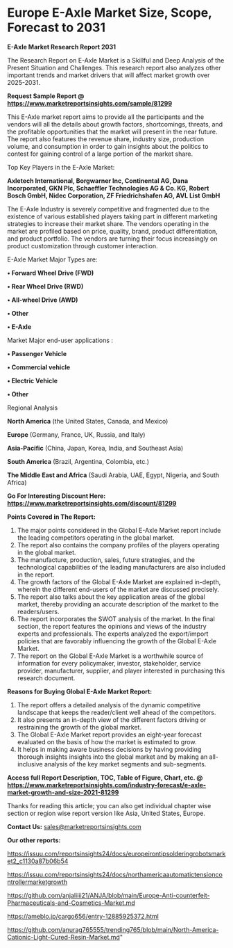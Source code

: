 # Europe E-Axle Market Size, Scope, Forecast to 2031

<strong>E-Axle Market Research Report 2031</strong>

The Research Report on E-Axle Market is a Skillful and Deep Analysis of the Present Situation and Challenges. This research report also analyzes other important trends and market drivers that will affect market growth over 2025-2031.

<strong>Request Sample Report @ <a href=https://www.marketreportsinsights.com/sample/81299>https://www.marketreportsinsights.com/sample/81299</a></strong>

This E-Axle market report aims to provide all the participants and the vendors will all the details about growth factors, shortcomings, threats, and the profitable opportunities that the market will present in the near future. The report also features the revenue share, industry size, production volume, and consumption in order to gain insights about the politics to contest for gaining control of a large portion of the market share.

Top Key Players in the E-Axle Market:

<strong>Axletech International, Borgwarner Inc, Continental AG, Dana Incorporated, GKN Plc, Schaeffler Technologies AG & Co. KG, Robert Bosch GmbH, Nidec Corporation, ZF Friedrichshafen AG, AVL List GmbH</strong>

The E-Axle Industry is severely competitive and fragmented due to the existence of various established players taking part in different marketing strategies to increase their market share. The vendors operating in the market are profiled based on price, quality, brand, product differentiation, and product portfolio. The vendors are turning their focus increasingly on product customization through customer interaction.

E-Axle Market Major Types are:

<strong>• Forward Wheel Drive (FWD)

• Rear Wheel Drive (RWD)

• All-wheel Drive (AWD)

• Other

• E-Axle</strong>

Market Major end-user applications :

<strong>• Passenger Vehicle

• Commercial vehicle

• Electric Vehicle

• Other</strong>

Regional Analysis

</u><strong><b>North America</b></strong> (the United States, Canada, and Mexico)

<strong><b>Europe </b></strong>(Germany, France, UK, Russia, and Italy)

<strong><b>Asia-Pacific</b></strong> (China, Japan, Korea, India, and Southeast Asia)

<strong><b>South America</b></strong> (Brazil, Argentina, Colombia, etc.)

<strong><b>The Middle East and Africa</b></strong> (Saudi Arabia, UAE, Egypt, Nigeria, and South Africa)

<strong>Go For Interesting Discount Here: <a href=https://www.marketreportsinsights.com/discount/81299>https://www.marketreportsinsights.com/discount/81299</a></strong>

<strong>Points Covered in The Report:</strong>
<ol>
  <li>The major points considered in the Global E-Axle Market report include the leading competitors operating in the global market.</li>
  <li>The report also contains the company profiles of the players operating in the global market.</li>
  <li>The manufacture, production, sales, future strategies, and the technological capabilities of the leading manufacturers are also included in the report.</li>
  <li>The growth factors of the Global E-Axle Market are explained in-depth, wherein the different end-users of the market are discussed precisely.</li>
  <li>The report also talks about the key application areas of the global market, thereby providing an accurate description of the market to the readers/users.</li>
  <li>The report incorporates the SWOT analysis of the market. In the final section, the report features the opinions and views of the industry experts and professionals. The experts analyzed the export/import policies that are favorably influencing the growth of the Global E-Axle Market.</li>
  <li>The report on the Global E-Axle Market is a worthwhile source of information for every policymaker, investor, stakeholder, service provider, manufacturer, supplier, and player interested in purchasing this research document.</li>
</ol>
<strong>Reasons for Buying Global E-Axle Market Report:</strong>

<ol>
  <li>The report offers a detailed analysis of the dynamic competitive landscape that keeps the reader/client well ahead of the competitors.</li>
  <li>It also presents an in-depth view of the different factors driving or restraining the growth of the global market.</li>
  <li>The Global E-Axle Market report provides an eight-year forecast evaluated on the basis of how the market is estimated to grow.</li>
  <li>It helps in making aware business decisions by having providing thorough insights insights into the global market and by making an all-inclusive analysis of the key market segments and sub-segments.</li>
</ol>
<strong>Access full Report Description, TOC, Table of Figure, Chart, etc. @ <a href=https://www.marketreportsinsights.com/industry-forecast/e-axle-market-growth-and-size-2021-81299>https://www.marketreportsinsights.com/industry-forecast/e-axle-market-growth-and-size-2021-81299</a></strong>


Thanks for reading this article; you can also get individual chapter wise section or region wise report version like Asia, United States, Europe.

<strong>Contact Us:</strong>
sales@marketreportsinsights.com

<strong>Our other reports:</strong>

<a href=https://issuu.com/reportsinsights24/docs/europeirontipsolderingrobotsmarket2_c1130a87b06b54>https://issuu.com/reportsinsights24/docs/europeirontipsolderingrobotsmarket2_c1130a87b06b54</a>

<a href=https://issuu.com/reportsinsights24/docs/northamericaautomatictensioncontrollermarketgrowth>https://issuu.com/reportsinsights24/docs/northamericaautomatictensioncontrollermarketgrowth</a>

<a href=https://github.com/anjaliiii21/ANJA/blob/main/Europe-Anti-counterfeit-Pharmaceuticals-and-Cosmetics-Market.md>https://github.com/anjaliiii21/ANJA/blob/main/Europe-Anti-counterfeit-Pharmaceuticals-and-Cosmetics-Market.md</a>

<a href=https://ameblo.jp/cargo656/entry-12885925372.html>https://ameblo.jp/cargo656/entry-12885925372.html</a>

<a href=https://github.com/anurag765555/trending765/blob/main/North-America-Cationic-Light-Cured-Resin-Market.md>https://github.com/anurag765555/trending765/blob/main/North-America-Cationic-Light-Cured-Resin-Market.md</a>"
